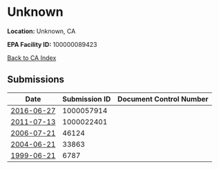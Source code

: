 # Unknown

**Location:** Unknown, CA

**EPA Facility ID:** 100000089423

[Back to CA Index](../../index.md)

## Submissions

| Date | Submission ID | Document Control Number |
|------|--------------|-------------------------|
| [2016-06-27](submissions/1000057914.md) | 1000057914 |  |
| [2011-07-13](submissions/1000022401.md) | 1000022401 |  |
| [2006-07-21](submissions/46124.md) | 46124 |  |
| [2004-06-21](submissions/33863.md) | 33863 |  |
| [1999-06-21](submissions/6787.md) | 6787 |  |
